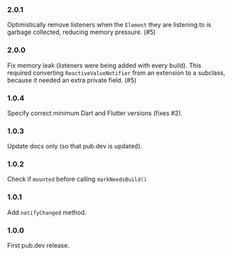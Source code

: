 ### 2.0.1

Optimistically remove listeners when the `Element` they are listening to is garbage collected, reducing memory pressure. (#5)

### 2.0.0

Fix memory leak (listeners were being added with every build). This required converting `ReactiveValueNotifier` from an extension to a subclass, because it needed an extra private field. (#5)

### 1.0.4

Specify correct minimum Dart and Flutter versions (fixes #2).

### 1.0.3

Update docs only (so that pub.dev is updated).

### 1.0.2

Check if `mounted` before calling `markNeedsBuild()`

### 1.0.1

Add `notifyChanged` method.

### 1.0.0

First pub.dev release.